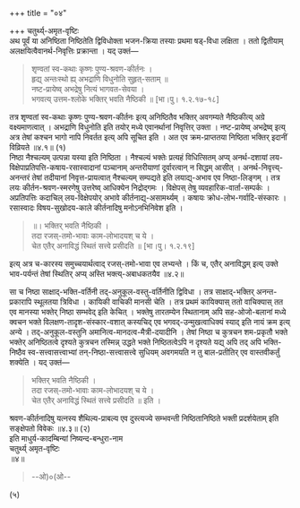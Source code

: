 +++
title = "०४"

+++
चतुर्थ्य्-अमृत-वृष्टिः  
अथ पूर्वं या अनिष्ठिता निष्ठितेति द्विविधोक्ता भजन-क्रिया तस्याः प्रथमा षड्-विधा लक्षिता । ततो द्वितीयाम् अलक्षयित्वैवानर्थ-निवृत्तिः प्रक्रान्ता । यद् उक्तं—

> शृण्वतां स्व-कथाः कृष्णः पुण्य-श्रवण-कीर्तनः ।  
> हृद्य् अन्तःस्थो ह्य् अभद्राणि विधुनोति सुहृत्-सताम् ॥  
> नष्ट-प्रायेष्व् अभद्रेषु नित्यं भागवत-सेवया ।  
> भगवत्य् उत्तम-श्लोके भक्तिर् भवति नैष्ठिकी  ॥ [भा।पु। १.२.१७-१८]

तत्र शृण्वतां स्व-कथाः कृष्णः पुण्य-श्रवण-कीर्तनः इत्य् अनिष्ठितैव भक्तिर् अवगम्यते नैष्ठिकीत्य् अग्रे वक्ष्यमाणत्वात् । अभद्राणि विधुनोति इति तयोर् मध्ये एवानर्थानां निवृत्तिर् उक्ता । नष्ट-प्रायेष्व् अभद्रेष्व् इत्य् अत्र तेषां कश्चन भागो नापि निवर्तत इत्य् अपि सूचित इति । अत एव क्रम-प्राप्ततया निष्ठिता भक्तिर् इदानीं विव्रियते ॥४.१॥ (१)  
निष्ठा नैश्चल्यम् उत्पन्ना यस्या इति निष्ठिता । नैश्चल्यं भक्तेः प्रत्यहं विधित्सितम् अप्य् अनर्थ-दशायां लय-विक्षेपाप्रतिपत्ति-कषाय-रसास्वादानां पञ्चानाम् अन्तरीयाणां दूर्वारत्वान् न सिद्धम् आसीत् । अनर्थ-निवृत्त्य्-अनन्तरं तेषां तदीयानां निवृत्त-प्रायत्वात् नैश्चल्यम् सम्पद्यते इति लयाद्य्-अभाव एव निष्ठा-लिङ्गम् । तत्र लयः कीर्तन-श्रवण-स्मरणेषु उत्तरेष्व् आधिक्येन निद्रोद्गमः । विक्षेपस् तेषु व्यवहारिक-वार्ता-सम्पर्कः । अप्रतिपत्तिः कदाचिल् लय-विक्षेपयोर् अभावे कीर्तनाद्य्-असामर्थ्यम् । कषायः क्रोध-लोभ-गर्वादि-संस्कारः । रसास्वादः विषय-सुखोदय-काले कीर्तनादिषु मनोऽनभिनिवेश इति । 

> ॥। भक्तिर् भवति नैष्ठिकी ।  
> तदा रजस्-तमो-भावाः काम-लोभादयश् च ये ।  
> चेत एतैर् अनाविद्धं स्थितं सत्त्वे प्रसीदति  ॥ [भा।पु। १.२.१९]

इत्य् अत्र च-कारस्य समुच्चयार्थत्वाद् रजस्-तमो-भावा एव लभ्यन्ते । किं च, एतैर् अनाविद्धम् इत्य् उक्ते भाव-पर्यन्तं तेषां स्थितिर् अप्य् अस्ति भक्त्य्-अबाधकतयैव ॥४.२॥

सा च निष्ठा साक्षाद्-भक्ति-वर्तिनी तद्-अनुकूल-वस्तु-वर्तिनीति द्विविधा । तत्र साक्षाद्-भक्तिर् अनन्त-प्रकारापि स्थूलतया त्रिविधा । कायिकी वाचिकी मानसी चेति । तत्र प्रथमं कायिक्यास् ततो वाचिक्यास् तत एव मानस्या भक्तेर् निष्ठा सम्भवेद् इति केचित् । भक्तेषु तारतम्येन स्थितानाम् अपि सह-ओजो-बलानां मध्ये क्वचन भक्ते विलक्षण-तादृश-संस्कार-वशात् कस्यचिद् एव भगवद्-उन्मुखत्वाधिक्यं स्याद् इति नायं क्रम इत्य् अन्ये । तद्-अनुकूल-वस्तुनि अमानित्व-मानदत्व-मैत्री-दयादीनि । तेषां निष्ठा च कुत्रचन शम-प्रकृतौ भक्ते भक्तेर् अनिष्ठितत्वे दृश्यते कुत्रचन तस्मिन्न् उद्धते भक्ते निष्ठितत्वेऽपि न दृश्यते यद्य् अपि तद् अपि भक्ति-निष्ठैव स्व-सत्त्वासत्त्वाभ्यां तन्-निष्ठा-सत्त्वासत्त्वे सुधियम् अवगमयति न तु बाल-प्रतीतिर् एव वास्तवीकर्तुं शक्येति । यद् उक्तं—

> भक्तिर् भवति नैष्ठिकी ।   
> तदा रजस्-तमो-भावाः काम-लोभादयश् च ये ।  
> चेत एतैर् अनाविद्धं स्थितं सत्त्वे प्रसीदति  ॥ इति । 

श्रवण-कीर्तनादिषु यत्नस्य शैथिल्य-प्राबल्य एव दुस्त्यज्ये सम्भवन्ती निष्ठितानिष्ठिते भक्ती प्रदर्शयेताम् इति सङ्क्षेपतो विवेकः ॥४.३॥ (२)  
इति माधुर्य-कादम्बिन्यां निष्यन्द-बन्धुरा-नाम  
चतुर्थ्य् अमृत-वृष्टिः  
॥४॥

> --ओ)०(ओ--

(५)
